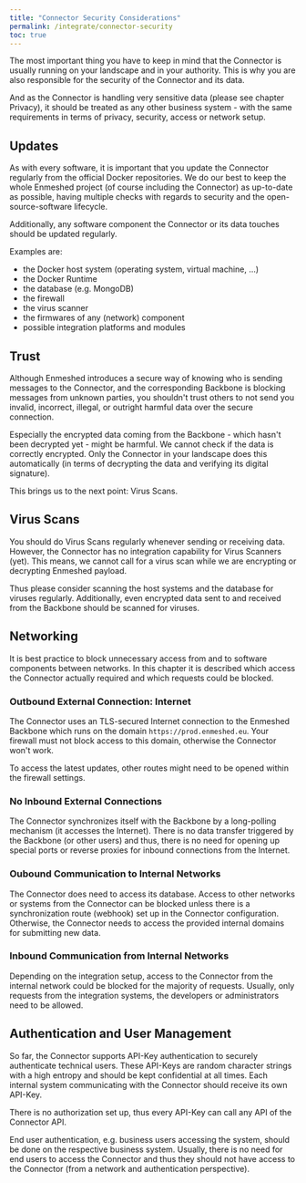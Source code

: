 ```yaml
---
title: "Connector Security Considerations"
permalink: /integrate/connector-security
toc: true
---
```


The most important thing you have to keep in mind that the Connector is usually running on your landscape and in your authority. This is why you are also responsible for the security of the Connector and its data.

And as the Connector is handling very sensitive data (please see chapter Privacy), it should be treated as any other business system - with the same requirements in terms of privacy, security, access or network setup.

## Updates

As with every software, it is important that you update the Connector regularly from the official Docker repositories. We do our best to keep the whole Enmeshed project (of course including the Connector) as up-to-date as possible, having multiple checks with regards to security and the open-source-software lifecycle.

Additionally, any software component the Connector or its data touches should be updated regularly.

Examples are:

-   the Docker host system (operating system, virtual machine, ...)
-   the Docker Runtime
-   the database (e.g. MongoDB)
-   the firewall
-   the virus scanner
-   the firmwares of any (network) component
-   possible integration platforms and modules

## Trust

Although Enmeshed introduces a secure way of knowing who is sending messages to the Connector, and the corresponding Backbone is blocking messages from unknown parties, you shouldn't trust others to not send you invalid, incorrect, illegal, or outright harmful data over the secure connection.

Especially the encrypted data coming from the Backbone - which hasn't been decrypted yet - might be harmful. We cannot check if the data is correctly encrypted. Only the Connector in your landscape does this automatically (in terms of decrypting the data and verifying its digital signature).

This brings us to the next point: Virus Scans.

## Virus Scans

You should do Virus Scans regularly whenever sending or receiving data. However, the Connector has no integration capability for Virus Scanners (yet). This means, we cannot call for a virus scan while we are encrypting or decrypting Enmeshed payload.

Thus please consider scanning the host systems and the database for viruses regularly. Additionally, even encrypted data sent to and received from the Backbone should be scanned for viruses.

## Networking

It is best practice to block unnecessary access from and to software components between networks. In this chapter it is described which access the Connector actually required and which requests could be blocked.

### Outbound External Connection: Internet

The Connector uses an TLS-secured Internet connection to the Enmeshed Backbone which runs on the domain `https://prod.enmeshed.eu`. Your firewall must not block access to this domain, otherwise the Connector won't work.

To access the latest updates, other routes might need to be opened within the firewall settings.

### No Inbound External Connections

The Connector synchronizes itself with the Backbone by a long-polling mechanism (it accesses the Internet). There is no data transfer triggered by the Backbone (or other users) and thus, there is no need for opening up special ports or reverse proxies for inbound connections from the Internet.

### Oubound Communication to Internal Networks

The Connector does need to access its database. Access to other networks or systems from the Connector can be blocked unless there is a synchronization route (webhook) set up in the Connector configuration. Otherwise, the Connector needs to access the provided internal domains for submitting new data.

### Inbound Communication from Internal Networks

Depending on the integration setup, access to the Connector from the internal network could be blocked for the majority of requests. Usually, only requests from the integration systems, the developers or administrators need to be allowed.

## Authentication and User Management

So far, the Connector supports API-Key authentication to securely authenticate technical users. These API-Keys are random character strings with a high entropy and should be kept confidential at all times. Each internal system communicating with the Connector should receive its own API-Key.

There is no authorization set up, thus every API-Key can call any API of the Connector API.

End user authentication, e.g. business users accessing the system, should be done on the respective business system. Usually, there is no need for end users to access the Connector and thus they should not have access to the Connector (from a network and authentication perspective).
